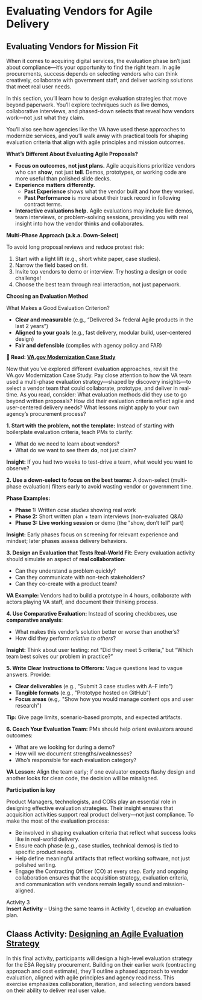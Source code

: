 # Evaluating Vendors for Agile Delivery 

## Evaluating Vendors for Mission Fit 

When it comes to acquiring digital services, the evaluation phase isn’t just about compliance—it’s your opportunity to find the right team. In agile procurements, success depends on selecting vendors who can think creatively, collaborate with government staff, and deliver working solutions that meet real user needs.

In this section, you’ll learn how to design evaluation strategies that move beyond paperwork. You’ll explore techniques such as live demos, collaborative interviews, and phased-down selects that reveal how vendors work—not just what they claim.

You’ll also see how agencies like the VA have used these approaches to modernize services, and you’ll walk away with practical tools for shaping evaluation criteria that align with agile principles and mission outcomes.

**What’s Different About Evaluating Agile Proposals?**

- **Focus on outcomes, not just plans.** Agile acquisitions prioritize vendors who can **show**, not just **tell**. Demos, prototypes, or working code are more useful than polished slide decks.
- **Experience matters differently.**
  - **Past Experience** shows what the vendor built and how they worked.
  - **Past Performance** is more about their track record in following contract terms.
- **Interactive evaluations help.** Agile evaluations may include live demos, team interviews, or problem-solving sessions, providing you with real insight into how the vendor thinks and collaborates.

**Multi-Phase Approach (a.k.a. Down-Select)**

To avoid long proposal reviews and reduce protest risk:
1. Start with a light lift (e.g., short white paper, case studies).
2. Narrow the field based on fit.
3. Invite top vendors to demo or interview. Try hosting a design or code challenge\!
4. Choose the best team through real interaction, not just paperwork.

**Choosing an Evaluation Method**

What Makes a Good Evaluation Criterion?
- **Clear and measurable** (e.g., “Delivered 3+ federal Agile products in the last 2 years”)
- **Aligned to your goals** (e.g., fast delivery, modular build, user-centered design)
- **Fair and defensible** (complies with agency policy and FAR)

**📄 Read: [VA.gov Modernization Case Study](https://github.com/usds/ditap-curriculum-update/blob/main/3_Curriculum/3C_DITAP-Adaptation-Curriculum/3C.1_DITAP-Product-Thinking-And-Acquistions-Curriculum/Module%203/Artifact%3A%20VA.gov%20Modernization%20Case%20Study.md)**

Now that you’ve explored different evaluation approaches, revisit the VA.gov Modernization Case Study. Pay close attention to how the VA team used a multi-phase evaluation strategy—shaped by discovery insights—to select a vendor team that could collaborate, prototype, and deliver in real-time. As you read, consider: What evaluation methods did they use to go beyond written proposals? How did their evaluation criteria reflect agile and user-centered delivery needs? What lessons might apply to your own agency’s procurement process?

**1\. Start with the problem, not the template:** Instead of starting with boilerplate evaluation criteria, teach PMs to clarify:
- What do we need to learn about vendors?
- What do we want to see them **do**, not just claim?

**Insight:** If you had two weeks to test-drive a team, what would you want to observe?

**2\. Use a down-select to focus on the best teams:** A down-select (multi-phase evaluation) filters early to avoid wasting vendor or government time.

**Phase Examples:**
- **Phase 1:** Written *case studies* showing real work
- **Phase 2:** Short written plan \+ team interviews (non-evaluated Q\&A)
- **Phase 3:** **Live working session** or demo (the "show, don’t tell" part)

**Insight:** Early phases focus on screening for relevant experience and mindset; later phases assess delivery behaviors.

**3\. Design an Evaluation that Tests Real-World Fit:** Every evaluation activity should simulate an aspect of **real collaboration**:
- Can they understand a problem quickly?
- Can they communicate with non-tech stakeholders?
- Can they co-create with a product team?

**VA Example:** Vendors had to build a prototype in 4 hours, collaborate with actors playing VA staff, and document their thinking process.

**4\. Use Comparative Evaluation:** Instead of scoring checkboxes, use **comparative analysis**:
- What makes this vendor’s solution better or worse than another’s?
- How did they perform *relative to others*?
  
**Insight:** Think about user testing: not “Did they meet 5 criteria,” but “Which team best solves our problem in practice?”

**5\. Write Clear Instructions to Offerors:** Vague questions lead to vague answers. Provide:
- **Clear deliverables** (e.g., "Submit 3 case studies with A–F info")
- **Tangible formats** (e.g., "Prototype hosted on GitHub")
- **Focus areas** (e.g,. "Show how you would manage content ops and user research")

**Tip:** Give page limits, scenario-based prompts, and expected artifacts.

**6\. Coach Your Evaluation Team:** PMs should help orient evaluators around outcomes:
- What are we looking for during a demo?
- How will we document strengths/weaknesses?
- Who’s responsible for each evaluation category?

**VA Lesson:** Align the team early; if one evaluator expects flashy design and another looks for clean code, the decision will be misaligned.

**Participation is key**

Product Managers, technologists, and CORs play an essential role in designing effective evaluation strategies. Their insight ensures that acquisition activities support real product delivery—not just compliance. To make the most of the evaluation process:
- Be involved in shaping evaluation criteria that reflect what success looks like in real-world delivery.
- Ensure each phase (e.g., case studies, technical demos) is tied to specific product needs.
- Help define meaningful artifacts that reflect working software, not just polished writing.
- Engage the Contracting Officer (CO) at every step. Early and ongoing collaboration ensures that the acquisition strategy, evaluation criteria, and communication with vendors remain legally sound and mission-aligned.

Activity 3</br>
**Insert Activity** – Using the same teams in Activity 1, develop an evaluation plan.

## Claass Activity: [Designing an Agile Evaluation Strategy](https://github.com/usds/ditap-curriculum-update/blob/main/3_Curriculum/3C_DITAP-Adaptation-Curriculum/3C.1_DITAP-Product-Thinking-And-Acquistions-Curriculum/Module%203/Class%20Activity%3A%20Designing%20an%20Agile%20Evaluation%20Strategy.md) 

In this final activity, participants will design a high-level evaluation strategy for the ESA Registry procurement. Building on their earlier work (contracting approach and cost estimate), they’ll outline a phased approach to vendor evaluation, aligned with agile principles and agency readiness. This exercise emphasizes collaboration, iteration, and selecting vendors based on their ability to deliver real user value.

